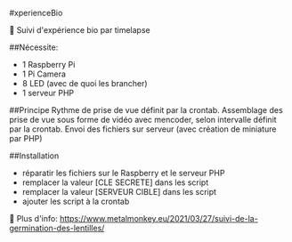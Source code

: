 #xperienceBio

🌱 Suivi d'expérience bio par timelapse

##Nécessite:
- 1 Raspberry Pi
- 1 Pi Camera
- 8 LED (avec de quoi les brancher)
- 1 serveur PHP

##Principe
Rythme de prise de vue définit par la crontab. Assemblage des prise de vue sous forme de vidéo avec mencoder, selon intervalle définit par la crontab.
Envoi des fichiers sur serveur (avec création de miniature par PHP)

##Installation
- réparatir les fichiers sur le Raspberry et le serveur PHP
- remplacer la valeur [CLE SECRETE] dans les script
- remplacer la valeur [SERVEUR CIBLE] dans les script
- ajouter les script à la crontab

👀 Plus d'info: https://www.metalmonkey.eu/2021/03/27/suivi-de-la-germination-des-lentilles/

